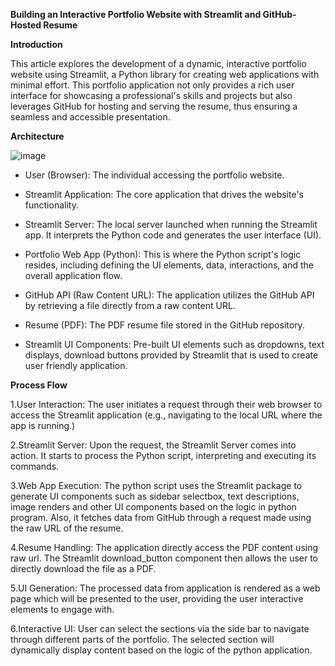 **Building an Interactive Portfolio Website with Streamlit and GitHub-Hosted Resume**

**Introduction**

This article explores the development of a dynamic, interactive portfolio website using Streamlit, a Python library for creating web applications with minimal effort. This portfolio application not only provides a rich user interface for showcasing a professional's skills and projects but also leverages GitHub for hosting and serving the resume, thus ensuring a seamless and accessible presentation.


**Architecture**

![image](https://github.com/user-attachments/assets/4b70a780-c0b2-4405-afc2-20a319dcd61d)


- User (Browser): The individual accessing the portfolio website.

- Streamlit Application: The core application that drives the website's functionality.

- Streamlit Server: The local server launched when running the Streamlit app. It interprets the Python code and generates the user interface (UI).

- Portfolio Web App (Python): This is where the Python script's logic resides, including defining the UI elements, data, interactions, and the overall application flow.

- GitHub API (Raw Content URL): The application utilizes the GitHub API by retrieving a file directly from a raw content URL.

- Resume (PDF): The PDF resume file stored in the GitHub repository.

- Streamlit UI Components: Pre-built UI elements such as dropdowns, text displays, download buttons provided by Streamlit that is used to create user friendly application.

**Process Flow**

1.User Interaction: The user initiates a request through their web browser to access the Streamlit application (e.g., navigating to the local URL where the app is running.)

2.Streamlit Server: Upon the request, the Streamlit Server comes into action. It starts to process the Python script, interpreting and executing its commands.

3.Web App Execution: The python script uses the Streamlit package to generate UI components such as sidebar selectbox, text descriptions, image renders and other UI components based on the logic in python program. Also, it fetches data from GitHub through a request made using the raw URL of the resume.

4.Resume Handling: The application directly access the PDF content using raw url. The Streamlit download_button component then allows the user to directly download the file as a PDF.

5.UI Generation: The processed data from application is rendered as a web page which will be presented to the user, providing the user interactive elements to engage with.

6.Interactive UI: User can select the sections via the side bar to navigate through different parts of the portfolio. The selected section will dynamically display content based on the logic of the python application.


